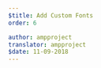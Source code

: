 ```yaml
---
$title: Add Custom Fonts
order: 6

author: ampproject
translator: ampproject
$date: 11-09-2018
---
```

